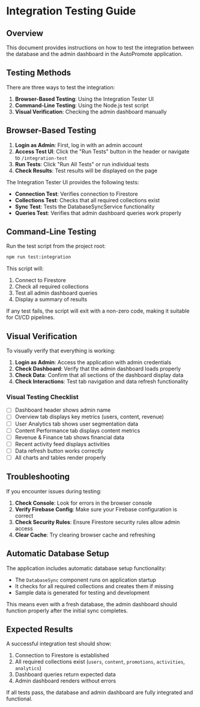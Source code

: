 # Integration Testing Guide

## Overview

This document provides instructions on how to test the integration between the database and the admin dashboard in the AutoPromote application.

## Testing Methods

There are three ways to test the integration:

1. **Browser-Based Testing**: Using the Integration Tester UI
2. **Command-Line Testing**: Using the Node.js test script
3. **Visual Verification**: Checking the admin dashboard manually

## Browser-Based Testing

1. **Login as Admin**: First, log in with an admin account
2. **Access Test UI**: Click the "Run Tests" button in the header or navigate to `/integration-test`
3. **Run Tests**: Click "Run All Tests" or run individual tests
4. **Check Results**: Test results will be displayed on the page

The Integration Tester UI provides the following tests:

- **Connection Test**: Verifies connection to Firestore
- **Collections Test**: Checks that all required collections exist
- **Sync Test**: Tests the DatabaseSyncService functionality
- **Queries Test**: Verifies that admin dashboard queries work properly

## Command-Line Testing

Run the test script from the project root:

```bash
npm run test:integration
```

This script will:
1. Connect to Firestore
2. Check all required collections
3. Test all admin dashboard queries
4. Display a summary of results

If any test fails, the script will exit with a non-zero code, making it suitable for CI/CD pipelines.

## Visual Verification

To visually verify that everything is working:

1. **Login as Admin**: Access the application with admin credentials
2. **Check Dashboard**: Verify that the admin dashboard loads properly
3. **Check Data**: Confirm that all sections of the dashboard display data
4. **Check Interactions**: Test tab navigation and data refresh functionality

### Visual Testing Checklist

- [ ] Dashboard header shows admin name
- [ ] Overview tab displays key metrics (users, content, revenue)
- [ ] User Analytics tab shows user segmentation data
- [ ] Content Performance tab displays content metrics
- [ ] Revenue & Finance tab shows financial data
- [ ] Recent activity feed displays activities
- [ ] Data refresh button works correctly
- [ ] All charts and tables render properly

## Troubleshooting

If you encounter issues during testing:

1. **Check Console**: Look for errors in the browser console
2. **Verify Firebase Config**: Make sure your Firebase configuration is correct
3. **Check Security Rules**: Ensure Firestore security rules allow admin access
4. **Clear Cache**: Try clearing browser cache and refreshing

## Automatic Database Setup

The application includes automatic database setup functionality:

- The `DatabaseSync` component runs on application startup
- It checks for all required collections and creates them if missing
- Sample data is generated for testing and development

This means even with a fresh database, the admin dashboard should function properly after the initial sync completes.

## Expected Results

A successful integration test should show:

1. Connection to Firestore is established
2. All required collections exist (`users`, `content`, `promotions`, `activities`, `analytics`)
3. Dashboard queries return expected data
4. Admin dashboard renders without errors

If all tests pass, the database and admin dashboard are fully integrated and functional.
